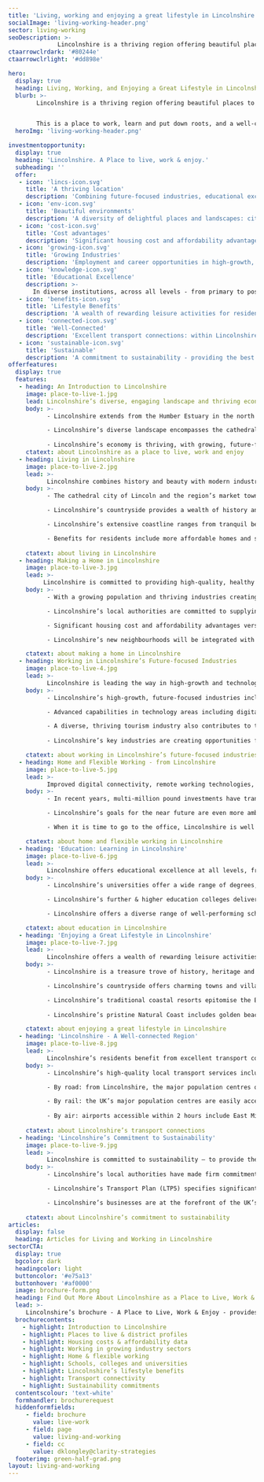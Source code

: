 ```yaml
---
title: 'Living, working and enjoying a great lifestyle in Lincolnshire'
socialImage: 'living-working-header.png'
sector: living-working
seoDescription: >-
              Lincolnshire is a thriving region offering beautiful places to live; a superb quality of life; jobs in growing, future-focused industries; and high-performing schools, colleges and universities.
ctaarrowclrdark: '#80244e'             
ctaarrowclrlight: '#dd898e'             

hero:
  display: true
  heading: Living, Working, and Enjoying a Great Lifestyle in Lincolnshire
  blurb: >-
        Lincolnshire is a thriving region offering beautiful places to live; a superb quality of life; jobs in growing, future-focused industries; and high-performing schools, colleges and universities.


        This is a place to work, learn and put down roots, and a well-connected base for commuters and entrepreneurs. It’s sustainable and affordable but also dynamic, and it might just be the place for you and your family to make home.
  heroImg: 'living-working-header.png'

investmentopportunity:
  display: true
  heading: 'Lincolnshire. A Place to live, work & enjoy.'
  subheading: ''
  offer:
   - icon: 'lincs-icon.svg'
     title: 'A thriving location'
     description: 'Combining future-focused industries, educational excellence and a rewarding lifestyle.' 
   - icon: 'env-icon.svg'
     title: 'Beautiful environments'
     description: 'A diversity of delightful places and landscapes: city, towns, countryside and coast. '
   - icon: 'cost-icon.svg'
     title: 'Cost advantages'
     description: 'Significant housing cost and affordability advantages versus the averages for England.'           
   - icon: 'growing-icon.svg'
     title: 'Growing Industries'
     description: 'Employment and career opportunities in high-growth, future-focused industries.'
   - icon: 'knowledge-icon.svg'
     title: 'Educational Excellence'
     description: >-
       In diverse institutions, across all levels - from primary to postgraduate.
   - icon: 'benefits-icon.svg'
     title: 'Lifestyle Benefits'
     description: 'A wealth of rewarding leisure activities for residents of all ages.'
   - icon: 'connected-icon.svg'
     title: 'Well-Connected'
     description: 'Excellent transport connections: within Lincolnshire, nationally, and internationally.'    
   - icon: 'sustainable-icon.svg'
     title: 'Sustainable'
     description: 'A commitment to sustainability - providing the best possible environment for residents.'              
offerfeatures:
  display: true
  features:
   - heading: An Introduction to Lincolnshire
     image: place-to-live-1.jpg
     lead: Lincolnshire’s diverse, engaging landscape and thriving economy make it a wonderful place to live and work, and a region full of opportunity.
     body: >-
           - Lincolnshire extends from the Humber Estuary in the north to the Fens in the south, and from the North Sea coast in the east to the fringes of the East Midlands and South Yorkshire conurbations to the west.

           - Lincolnshire’s diverse landscape encompasses the cathedral city of Lincoln; historic market towns; the rolling hills of the Wolds and the atmospheric Fens flatlands; and a coastline characterised by both vast natural spaces and popular seaside resorts.
            
           - Lincolnshire’s economy is thriving, with growing, future-focused industries creating rewarding employment and career opportunities.
     ctatext: about Lincolnshire as a place to live, work and enjoy 
   - heading: Living in Lincolnshire
     image: place-to-live-2.jpg
     lead: >-
           Lincolnshire combines history and beauty with modern industries and connectivity. The region’s diverse places to live offer one thing in common: the opportunity to enjoy a superb lifestyle.
     body: >-
           - The cathedral city of Lincoln and the region’s market towns offer delightful surroundings and high-quality amenities.

           - Lincolnshire’s countryside provides a wealth of history and idyllic settings for active pastimes including walking and cycling.

           - Lincolnshire’s extensive coastline ranges from tranquil beaches and nature reserves to vibrant seaside resorts – in demand as desirable places to live as well as visit.

           - Benefits for residents include more affordable homes and services; space for relaxation and enjoyment; and a pleasant climate with some of the UK’s lowest levels of rainfall.
 
     ctatext: about living in Lincolnshire                    
   - heading: Making a Home in Lincolnshire
     image: place-to-live-3.jpg
     lead: >-
          Lincolnshire is committed to providing high-quality, healthy and sustainable housing and communities. Residents also benefit from significant housing cost and affordability advantages versus national  averages.
     body: >-
           - With a growing population and thriving industries creating new jobs, Lincolnshire has plans for new communities and 100,000 new homes by 2031.

           - Lincolnshire’s local authorities are committed to supplying housing that is attractive, affordable and sustainable, contributing to an excellent quality of life.

           - Significant housing cost and affordability advantages versus the averages for England further add to Lincolnshire’s appeal as a place to live.

           - Lincolnshire’s new neighbourhoods will be integrated with existing communities and embrace best practice in sustainability. Benefits for residents will include easier access to places of work and study, and the opportunity to live more active, healthier lives.

     ctatext: about making a home in Lincolnshire
   - heading: Working in Lincolnshire’s Future-focused Industries
     image: place-to-live-4.jpg
     lead: >-
           Lincolnshire is leading the way in high-growth and technology-driven industries of the future, creating employment and career opportunities for the people who live here.
     body: >-
           - Lincolnshire’s high-growth, future-focused industries include Advanced Engineering & Manufacturing, Agrifood, Defence & Security, Logistics, Low Carbon Energy & Industry, and the Visitor Economy.

           - Advanced capabilities in technology areas including digitalisation, automation and carbon reduction cut across these industry strengths.

           - A diverse, thriving tourism industry also contributes to the region’s economic prosperity.
           
           - Lincolnshire’s key industries are creating opportunities for skilled, well-paid employment; career development; and entrepreneurs in a dynamic business environment.

     ctatext: about working in Lincolnshire’s future-focused industries
   - heading: Home and Flexible Working - from Lincolnshire
     image: place-to-live-5.jpg
     lead: >-
           Improved digital connectivity, remote working technologies, and more flexible employers have transformed the way we work. Lincolnshire has always been a desirable place to live, but now, for more people than ever, it’s a viable option too.
     body: >-
           - In recent years, multi-million pound investments have transformed Lincolnshire’s digital connectivity - 95% of premises now have access to superfast broadband.

           - Lincolnshire’s goals for the near future are even more ambitious: ultrafast broadband for all and gigabit-capable broadband access that surpasses UK Government targets.

           - When it is time to go to the office, Lincolnshire is well connected by road and rail. The business centres of the East Midlands and Yorkshire are easily accessible. From the south of the region, London can be reached by train in just over one hour.

     ctatext: about home and flexible working in Lincolnshire
   - heading: 'Education: Learning in Lincolnshire'
     image: place-to-live-6.jpg
     lead: >-
           Lincolnshire offers educational excellence at all levels, from primary to postgraduate, in state or independent institutions, with an academic or vocational focus.
     body: >-
           - Lincolnshire’s universities offer a wide range of degrees, including subjects aligned with the region’s high-growth industries and technology specialisations. In 2020, the University of Lincoln achieved an overall ranking of 17th out of 121 UK universities.

           - Lincolnshire’s further & higher education colleges deliver an extensive range of courses, qualifications and apprenticeships from Level 1 through to postgraduate studies, with specialist centres supporting careers in the region’s high-growth industries.

           - Lincolnshire offers a diverse range of well-performing schools, including state schools, grammar schools (selective, non-fee paying) and independent (private) schools.

     ctatext: about education in Lincolnshire
   - heading: 'Enjoying a Great Lifestyle in Lincolnshire'
     image: place-to-live-7.jpg
     lead: >-
           Lincolnshire offers a wealth of rewarding leisure activities for residents of all ages, including historic attractions, family attractions, countryside, seaside and natural coast.
     body: >-
           - Lincolnshire is a treasure trove of history, heritage and architecture, including Lincoln Cathedral, stately homes, Roman ruins, and the International Bomber Command Centre.

           - Lincolnshire’s countryside offers charming towns and villages; attractions including wildlife parks, zoos and aquariums; and healthy pursuits including walking and cycling. 

           - Lincolnshire’s traditional coastal resorts epitomise the British seaside, with wide sandy beaches, family attractions, fish and chips, donkey rides and healthy leisure pursuits.
           
           - Lincolnshire’s pristine Natural Coast includes golden beaches, sand dunes and teeming natural habitats - ideal for walking, cycling, birdwatching and seal spotting.

     ctatext: about enjoying a great lifestyle in Lincolnshire
   - heading: 'Lincolnshire - A Well-connected Region'
     image: place-to-live-8.jpg
     lead: >-
           Lincolnshire’s residents benefit from excellent transport connections – locally, regionally, nationally and internationally, and via multiple modes of transport.
     body: >-
           - Lincolnshire’s high-quality local transport services include on-demand buses, an excellent rail network, and investments in cycle networks and walkable neighbourhoods.

           - By road: from Lincolnshire, the major population centres of the Midlands and North of England can be reached within 2 1⁄2 hours, and London within 2 3⁄4 hours.  

           - By rail: the UK’s major population centres are easily accessible. London can be reached within 2 hours from Lincoln and in just over 1 hour from Grantham.
           
           - By air: airports accessible within 2 hours include East Midlands, Birmingham and Leeds-Bradford. Within Lincolnshire, Humberside Airport’s Amsterdam Schiphol hub-feeder service enables access to hundreds of global destinations. 
           
     ctatext: about Lincolnshire’s transport connections
   - heading: 'Lincolnshire’s Commitment to Sustainability'
     image: place-to-live-9.jpg
     lead: >-
           Lincolnshire is committed to sustainability – to provide the best possible environment for residents, build thriving low carbon industries, and support the UK’s Net Zero goals.
     body: >-
           - Lincolnshire’s local authorities have made firm commitments to sustainability, in key areas including waste reduction, energy efficiency, and encouraging low carbon and active forms of transport.

           - Lincolnshire’s Transport Plan (LTP5) specifies significant investments to improve cycle and walking routes, provide extra rail services to London, develop additional electric vehicle infrastructure, and improve local bus services. 

           - Lincolnshire’s businesses are at the forefront of the UK’s transition to Net Zero, through world-leading initiatives encompassing low carbon energy, industrial decarbonisation, innovative recycling technologies, and a more sustainable agrifood sector.
                     
     ctatext: about Lincolnshire’s commitment to sustainability
articles:
  display: false
  heading: Articles for Living and Working in Lincolnshire
sectorCTA:
  display: true
  bgcolor: dark
  headingcolor: light
  buttoncolor: '#e75a13'
  buttonhover: '#af0000'
  image: brochure-form.png
  heading: Find Out More About Lincolnshire as a Place to Live, Work & Enjoy Life
  lead: >-
     Lincolnshire’s brochure - A Place to Live, Work & Enjoy - provides essential information for individuals and families considering relocating to Lincolnshire:                                       
  brochurecontents:
    - highlight: Introduction to Lincolnshire
    - highlight: Places to live & district profiles
    - highlight: Housing costs & affordability data
    - highlight: Working in growing industry sectors
    - highlight: Home & flexible working
    - highlight: Schools, colleges and universities
    - highlight: Lincolnshire’s lifestyle benefits
    - highlight: Transport connectivity
    - highlight: Sustainability commitments
  contentscolour: 'text-white'
  formhandler: brochurerequest
  hiddenformfields:
     - field: brochure
       value: live-work
     - field: page
       value: living-and-working
     - field: cc
       value: dklongley@clarity-strategies  
  footerimg: green-half-grad.png 
layout: living-and-working
---
```


